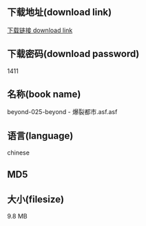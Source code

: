 ## 下载地址(download link)
[下载链接 download link](https://tutu365.netlify.app/?s=beyond-025-beyond+-+%E7%88%86%E8%A3%82%E9%83%BD%E5%B8%82.asf)

## 下载密码(download password)
1411

## 名称(book name)
beyond-025-beyond - 爆裂都市.asf.asf

## 语言(language)
chinese

## MD5


## 大小(filesize)
9.8 MB
